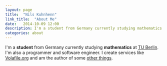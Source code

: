 ```yaml
---
layout: page
title:  "Nils Kuhnhenn"
link_title:  "About Me"
date:   2014-10-09 12:00
description: I'm a student from Germany currently studying mathematics at TU Berlin.
categories: about
---
```


<p class="large">
I'm a <b>student</b> from Germany currently studying <b>mathematics</b> at <a href="http://tu-berlin.de">TU Berlin</a>. I'm also a programmer and software engineer. I create services like <a href="https://volafile.org">Volafile.org</a> and am the author of some <a href="https://github.com/laino">other things</a>.
</p>
